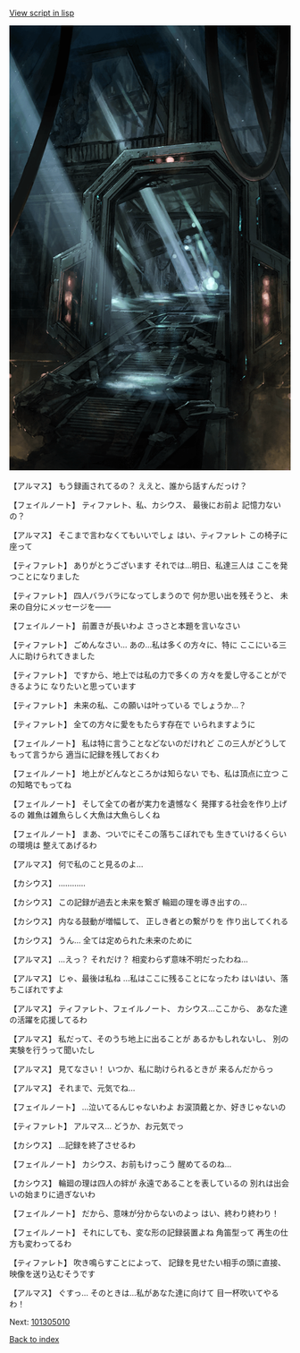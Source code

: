 [View script in lisp](../scripts/101304060.txt)

![bifrost.png](../images/backgrounds/bifrost.png)

【アルマス】
もう録画されてるの？
ええと、誰から話すんだっけ？

【フェイルノート】
ティファレト、私、カシウス、
最後にお前よ
記憶力ないの？

【アルマス】
そこまで言わなくてもいいでしょ
はい、ティファレト
この椅子に座って

【ティファレト】
ありがとうございます
それでは…明日、私達三人は
ここを発つことになりました

【ティファレト】
四人バラバラになってしまうので
何か思い出を残そうと、
未来の自分にメッセージを――

【フェイルノート】
前置きが長いわよ
さっさと本題を言いなさい

【ティファレト】
ごめんなさい…
あの…私は多くの方々に、特に
ここにいる三人に助けられてきました

【ティファレト】
ですから、地上では私の力で多くの
方々を愛し守ることができるように
なりたいと思っています

【ティファレト】
未来の私、この願いは叶っている
でしょうか…？

【ティファレト】
全ての方々に愛をもたらす存在で
いられますように

【フェイルノート】
私は特に言うことなどないのだけれど
この三人がどうしてもって言うから
適当に記録を残しておくわ

【フェイルノート】
地上がどんなところかは知らない
でも、私は頂点に立つ
この知略でもってね

【フェイルノート】
そして全ての者が実力を遺憾なく
発揮する社会を作り上げるの
雑魚は雑魚らしく大魚は大魚らしくね

【フェイルノート】
まあ、ついでにそこの落ちこぼれでも
生きていけるくらいの環境は
整えてあげるわ

【アルマス】
何で私のこと見るのよ…

【カシウス】
…………

【カシウス】
この記録が過去と未来を繋ぎ
輪廻の理を導き出すの…

【カシウス】
内なる鼓動が増幅して、
正しき者との繋がりを
作り出してくれる

【カシウス】
うん…
全ては定められた未来のために

【アルマス】
…えっ？
それだけ？
相変わらず意味不明だったわね…

【アルマス】
じゃ、最後は私ね
…私はここに残ることになったわ
はいはい、落ちこぼれですよ

【アルマス】
ティファレト、フェイルノート、
カシウス…ここから、
あなた達の活躍を応援してるわ

【アルマス】
私だって、そのうち地上に出ることが
あるかもしれないし、
別の実験を行うって聞いたし

【アルマス】
見てなさい！
いつか、私に助けられるときが
来るんだからっ

【アルマス】
それまで、元気でね…

【フェイルノート】
…泣いてるんじゃないわよ
お涙頂戴とか、好きじゃないの

【ティファレト】
アルマス…
どうか、お元気でっ

【カシウス】
…記録を終了させるわ

【フェイルノート】
カシウス、お前もけっこう
醒めてるのね…

【カシウス】
輪廻の理は四人の絆が
永遠であることを表しているの
別れは出会いの始まりに過ぎないわ

【フェイルノート】
だから、意味が分からないのよっ
はい、終わり終わり！

【フェイルノート】
それにしても、変な形の記録装置よね
角笛型って
再生の仕方も変わってるわ

【ティファレト】
吹き鳴らすことによって、
記録を見せたい相手の頭に直接、
映像を送り込むそうです

【アルマス】
ぐすっ…
そのときは…私があなた達に向けて
目一杯吹いてやるわ！


Next: [101305010](101305010.md)

[Back to index](index.md)
